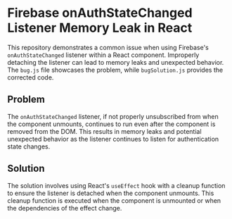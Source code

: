 # Firebase onAuthStateChanged Listener Memory Leak in React

This repository demonstrates a common issue when using Firebase's `onAuthStateChanged` listener within a React component.  Improperly detaching the listener can lead to memory leaks and unexpected behavior.  The `bug.js` file showcases the problem, while `bugSolution.js` provides the corrected code.

## Problem

The `onAuthStateChanged` listener, if not properly unsubscribed from when the component unmounts, continues to run even after the component is removed from the DOM. This results in memory leaks and potential unexpected behavior as the listener continues to listen for authentication state changes.

## Solution

The solution involves using React's `useEffect` hook with a cleanup function to ensure the listener is detached when the component unmounts. This cleanup function is executed when the component is unmounted or when the dependencies of the effect change.